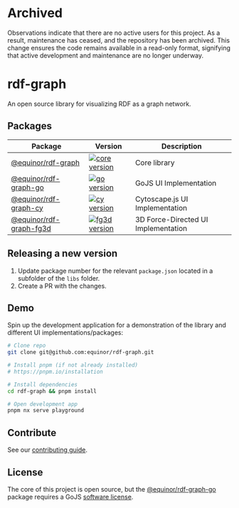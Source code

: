 # Archived
Observations indicate that there are no active users for this project. As a result, maintenance has ceased, and the repository has been archived. This change ensures the code remains available in a read-only format, signifying that active development and maintenance are no longer underway.

# rdf-graph

An open source library for visualizing RDF as a graph network.

## Packages

| Package  | Version | Description |
| ------------- | ------------- | ------------- |
| [@equinor/rdf-graph](libs/core/) | [![core version](https://img.shields.io/npm/v/@equinor/rdf-graph)](libs/core/CHANGELOG.md) | Core library |
| [@equinor/rdf-graph-go](libs/go/) | [![go version](https://img.shields.io/npm/v/@equinor/rdf-graph-go)](libs/go/CHANGELOG.md) | GoJS UI Implementation |
| [@equinor/rdf-graph-cy](libs/cy/) | [![cy version](https://img.shields.io/npm/v/@equinor/rdf-graph-cy)](libs/cy/CHANGELOG.md) | Cytoscape.js UI Implementation |
| [@equinor/rdf-graph-fg3d](libs/fg3d/) | [![fg3d version](https://img.shields.io/npm/v/@equinor/rdf-graph-fg3d)](libs/fg3d/CHANGELOG.md) | 3D Force-Directed UI Implementation |

## Releasing a new version
1. Update package number for the relevant `package.json` located in a subfolder of the `libs` folder.
2. Create a PR with the changes.

## Demo

Spin up the development application for a demonstration of the library and different UI implementations/packages:

```sh
# Clone repo
git clone git@github.com:equinor/rdf-graph.git

# Install pnpm (if not already installed)
# https://pnpm.io/installation

# Install dependencies 
cd rdf-graph && pnpm install

# Open development app
pnpm nx serve playground
```

## Contribute

See our [contributing guide](CONTRIBUTING.md).

## License

The core of this project is open source, but the [@equinor/rdf-graph-go](https://www.npmjs.com/package/@equinor/rdf-graph-go) package requires a GoJS [software license](https://gojs.net/latest/license.html).

